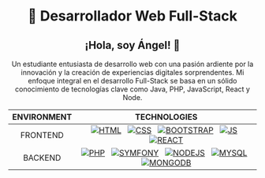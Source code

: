 <h1 align="center">🚀 Desarrollador Web Full-Stack</h1>

<h2 align="center">¡Hola, soy Ángel! 👋</h2>
<p align="center">Un estudiante entusiasta de desarrollo web con una pasión ardiente por la innovación y la creación de experiencias digitales sorprendentes. Mi enfoque integral en el desarrollo Full-Stack se basa en un sólido conocimiento de tecnologías clave como Java, PHP, JavaScript, React y Node.</p>


  |   ENVIRONMENT   |                 TECHNOLOGIES                  |
  | :-------------: | :-------------------------------------------: |
  |    FRONTEND     | [![HTML](https://skillicons.dev/icons?i=html)](https://www.w3schools.com/html/) &nbsp; [![CSS](https://skillicons.dev/icons?i=css)](https://www.w3schools.com/css/) &nbsp; [![BOOTSTRAP](https://skillicons.dev/icons?i=bootstrap)](https://getbootstrap.com/) &nbsp; [![JS](https://skillicons.dev/icons?i=js)](https://developer.mozilla.org/en-US/docs/Web/JavaScript) &nbsp; [![REACT](https://skillicons.dev/icons?i=react)](https://react.dev/) |
  |    BACKEND      | [![PHP](https://skillicons.dev/icons?i=php)](https://www.php.net/) &nbsp; [![SYMFONY](https://skillicons.dev/icons?i=symfony)](https://symfony.com/) &nbsp; [![NODEJS](https://skillicons.dev/icons?i=nodejs)](https://nodejs.org/en) &nbsp; [![MYSQL](https://skillicons.dev/icons?i=mysql)](https://www.mysql.com/) &nbsp; [![MONGODB](https://skillicons.dev/icons?i=mongodb)](https://www.mongodb.com/) |

